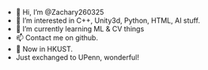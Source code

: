 - 👋 Hi, I’m @Zachary260325
- 👀 I’m interested in C++, Unity3d, Python, HTML, AI stuff.
- 🌱 I’m currently learning ML & CV things
- 📫 Contact me on github.
- 📍 Now in HKUST.
- Just exchanged to UPenn, wonderful!

<!---
Zachary260325/Zachary260325 is a ✨ special ✨ repository because its `README.md` (this file) appears on your GitHub profile.
You can click the Preview link to take a look at your changes.
--->

